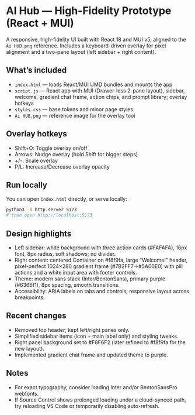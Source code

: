 # AI Hub — High-Fidelity Prototype (React + MUI)

A responsive, high-fidelity UI built with React 18 and MUI v5, aligned to the `Ai HUB.png` reference. Includes a keyboard-driven overlay for pixel alignment and a two-pane layout (left sidebar + right content).

## What’s included
- `index.html` — loads React/MUI UMD bundles and mounts the app
- `script.js` — React app with MUI (Drawer-less 2-pane layout), sidebar, welcome, gradient chat frame, action chips, and prompt library; overlay hotkeys
- `styles.css` — base tokens and minor page styles
- `Ai HUB.png` — reference image for the overlay tool

## Overlay hotkeys
- Shift+O: Toggle overlay on/off
- Arrows: Nudge overlay (hold Shift for bigger steps)
- +/-: Scale overlay
- P/L: Increase/Decrease overlay opacity

## Run locally
You can open `index.html` directly, or serve locally:

```zsh
python3 -m http.server 5173
# then open http://localhost:5173
```

## Design highlights
- Left sidebar: white background with three action cards (#FAFAFA), 16px font, 8px radius, soft shadows; no divider.
- Right content: centered Container on #f8f9fa, large “Welcome!” header, pixel-perfect 1024×280 gradient frame (#7B2FF7→#5A00E0) with pill actions and a white input area with footer controls.
- Theme: modern sans stack (Inter/BentonSans), primary purple (#6366f1), 8px spacing, smooth transitions.
- Accessibility: ARIA labels on tabs and controls; responsive layout across breakpoints.

## Recent changes
- Removed top header; kept left/right panes only.
- Simplified sidebar items (icon + main label only) and styling tweaks.
- Right panel background set to #F8F6F2 (later refined to #f8f9fa for the new layout).
- Implemented gradient chat frame and updated theme to purple.

## Notes
- For exact typography, consider loading Inter and/or BentonSansPro webfonts.
- If Source Control shows prolonged loading under a cloud-synced path, try reloading VS Code or temporarily disabling auto-refresh.
